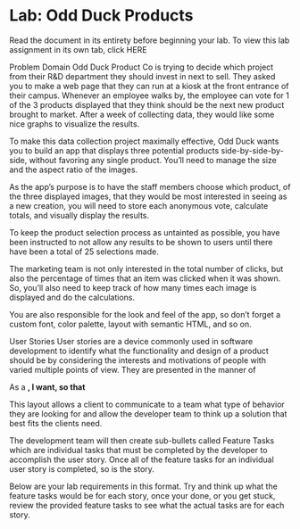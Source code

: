 # Lab: Odd Duck Products

Read the document in its entirety before beginning your lab. To view this lab assignment in its own tab, click HERE

Problem Domain
Odd Duck Product Co is trying to decide which project from their R&D department they should invest in next to sell. They asked you to make a web page that they can run at a kiosk at the front entrance of their campus. Whenever an employee walks by, the employee can vote for 1 of the 3 products displayed that they think should be the next new product brought to market. After a week of collecting data, they would like some nice graphs to visualize the results.

To make this data collection project maximally effective, Odd Duck wants you to build an app that displays three potential products side-by-side-by-side, without favoring any single product. You’ll need to manage the size and the aspect ratio of the images.

As the app’s purpose is to have the staff members choose which product, of the three displayed images, that they would be most interested in seeing as a new creation, you will need to store each anonymous vote, calculate totals, and visually display the results.

To keep the product selection process as untainted as possible, you have been instructed to not allow any results to be shown to users until there have been a total of 25 selections made.

The marketing team is not only interested in the total number of clicks, but also the percentage of times that an item was clicked when it was shown. So, you’ll also need to keep track of how many times each image is displayed and do the calculations.

You are also responsible for the look and feel of the app, so don’t forget a custom font, color palette, layout with semantic HTML, and so on.

User Stories
User stories are a device commonly used in software development to identify what the functionality and design of a product should be by considering the interests and motivations of people with varied multiple points of view. They are presented in the manner of

As a __, I want, so that__

This layout allows a client to communicate to a team what type of behavior they are looking for and allow the developer team to think up a solution that best fits the clients need.

The development team will then create sub-bullets called Feature Tasks which are individual tasks that must be completed by the developer to accomplish the user story. Once all of the feature tasks for an individual user story is completed, so is the story.

Below are your lab requirements in this format. Try and think up what the feature tasks would be for each story, once your done, or you get stuck, review the provided feature tasks to see what the actual tasks are for each story.